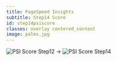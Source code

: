 ```yaml
---
title: PageSpeed Insights
subtitle: Step14 Score
id: step14psiscore
classes: overlay centered_content
image: palms.jpg
---
```


![PSI Score Step12]({{site.baseurl}}images/front-end-performance/psi_step12.png)
&#8594; 
![PSI Score Step14]({{site.baseurl}}images/front-end-performance/psi_step14.png)
